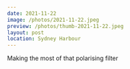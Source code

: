 ```yaml
---
date: 2021-11-22
image: /photos/2021-11-22.jpeg
preview: /photos/thumb-2021-11-22.jpeg
layout: post
location: Sydney Harbour
---
```


Making the most of that polarising filter
